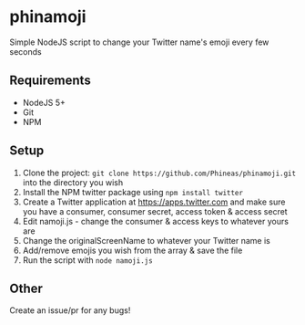 # phinamoji
Simple NodeJS script to change your Twitter name's emoji every few seconds

## Requirements
* NodeJS 5+
* Git
* NPM

## Setup
1. Clone the project: `git clone https://github.com/Phineas/phinamoji.git` into the directory you wish
2. Install the NPM twitter package using `npm install twitter`
3. Create a Twitter application at https://apps.twitter.com and make sure you have a consumer, consumer secret, access token & access secret
4. Edit namoji.js - change the consumer & access keys to whatever yours are
5. Change the originalScreenName to whatever your Twitter name is
6. Add/remove emojis you wish from the array & save the file
7. Run the script with `node namoji.js`

## Other
Create an issue/pr for any bugs!
